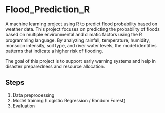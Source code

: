 # Flood_Prediction_R
A machine learning project using R to predict flood probability based on weather data.
This project focuses on predicting the probability of floods based on multiple environmental and climatic factors using the R programming language. By analyzing rainfall, temperature, humidity, monsoon intensity, soil type, and river water levels, the model identifies patterns that indicate a higher risk of flooding.

The goal of this project is to support early warning systems and help in disaster preparedness and resource allocation.

## Steps
1. Data preprocessing
2. Model training (Logistic Regression / Random Forest)
3. Evaluation
